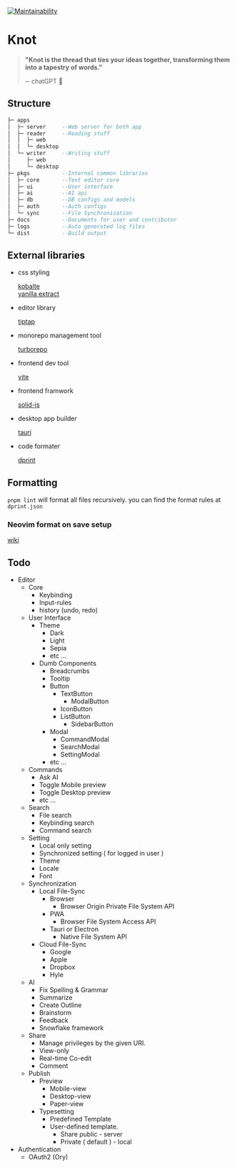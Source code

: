 [![Maintainability](https://api.codeclimate.com/v1/badges/b79c6512a46520a32430/maintainability)](https://codeclimate.com/github/krapjost/knit/maintainability)
# Knot

> **"Knot is the thread that ties your ideas together, transforming them into a tapestry of words."**
> 
> ─ chatGPT 🧶
 
## Structure
```haskell
├─ apps
│  ├─ server     --Web server for both app
│  ├─ reader     --Reading stuff
│  │  ├─ web
│  │  └─ desktop
│  └─ writer     --Writing stuff
│     ├─ web
│     └─ desktop
├─ pkgs          --Internal common libraries
│  ├─ core       --Text editor core
│  ├─ ui         --User interface
│  ├─ ai         --AI api
│  ├─ db         --DB configs and models
│  ├─ auth       --Auth configs
│  └─ sync       --File Synchronization
├─ docs          --Documents for user and contributor
├─ logs          --Auto generated log files
└─ dist          --Build output
```

## External libraries

 * css styling
 
    [kobalte](https://kobalte.dev/docs/core/overview/introduction)   
    [vanilla extract](https://vanilla-extract.style/)
    
 * editor library
 
    [tiptap](https://tiptap.dev/)
    
 * monorepo management tool
 
    [turborepo](https://turbo.build/repo)
    
 * frontend dev tool
 
    [vite](https://vitejs.dev/)
    
 * frontend framwork
 
    [solid-js](https://www.solidjs.com/)
    
 * desktop app builder
 
    [tauri](https://tauri.app/)
    
 * code formater
 
    [dprint](https://dprint.dev/)

## Formatting

`pnpm lint` will format all files recursively. you can find the format rules at `dprint.json`

### Neovim format on save setup

  [wiki](https://github.com/krapjost/knit/wiki)

## Todo

- Editor
    - Core
        - Keybinding
        - Input-rules
        - history (undo, redo)
    - User Interface
        - Theme
            - Dark
            - Light
            - Sepia
            - etc …
        - Dumb Components
            - Breadcrumbs
            - Tooltip
            - Button
                - TextButton
                    - ModalButton
                - IconButton
                - ListButton
                    - SidebarButton
            - Modal
                - CommandModal
                - SearchModal
                - SettingModal
            - etc …
    - Commands
        - Ask AI
        - Toggle Mobile preview
        - Toggle Desktop preview
        - etc …
    - Search
        - File search
        - Keybinding search
        - Command search
    - Setting
        - Local only setting
        - Synchronized setting ( for logged in user )
        - Theme
        - Locale
        - Font
    - Synchronization
        - Local File-Sync
            - Browser
                - Browser Origin Private File System API
            - PWA
                - Browser File System Access API
            - Tauri or Electron
                - Native File System API
        - Cloud File-Sync
            - Google
            - Apple
            - Dropbox
            - Hyle
    - AI
        - Fix Spelling & Grammar
        - Summarize
        - Create Outline
        - Brainstorm
        - Feedback
        - Snowflake framework
    - Share
        - Manage privileges by the given URI.
        - View-only
        - Real-time Co-edit
        - Comment
    - Publish
        - Preview
            - Mobile-view
            - Desktop-view
            - Paper-view
        - Typesetting
            - Predefined Template
            - User-defined template.
                - Share public - server
                - Private ( default ) - local
- Authentication
    - OAuth2 (Ory)
